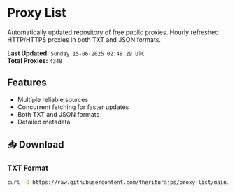 # Proxy List

Automatically updated repository of free public proxies. Hourly refreshed HTTP/HTTPS proxies in both TXT and JSON formats.

**Last Updated:** `Sunday 15-06-2025 02:48:29 UTC`  
**Total Proxies:** `4348`

## Features
- Multiple reliable sources
- Concurrent fetching for faster updates
- Both TXT and JSON formats
- Detailed metadata

## 📥 Download

### TXT Format
```bash
curl -O https://raw.githubusercontent.com/theriturajps/proxy-list/main/proxies.txt